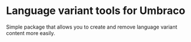 # Language variant tools for Umbraco

Simple package that allows you to create and remove language variant content more easily.